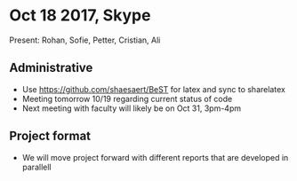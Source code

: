 # Oct 18 2017, Skype

Present: Rohan, Sofie, Petter, Cristian, Ali

## Administrative

 - Use https://github.com/shaesaert/BeST for latex and sync to sharelatex
 - Meeting tomorrow 10/19 regarding current status of code
 - Next meeting with faculty will likely be on Oct 31, 3pm-4pm

## Project format

 - We will move project forward with different reports that are developed in parallell